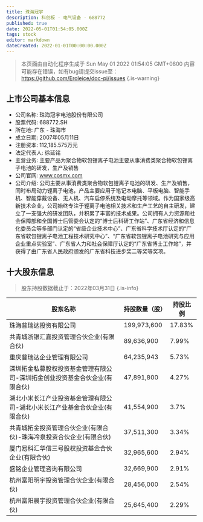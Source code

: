 ```yaml
---
title: 珠海冠宇
description: 科创板 - 电气设备 - 688772
published: true
date: 2022-05-01T01:54:05.000Z
tags: stock
editor: markdown
dateCreated: 2022-01-01T00:00:00.000Z
---
```


> 本页面由自动化程序生成于 Sun May 01 2022 01:54:05 GMT+0800
> 内容可能存在错误，如有bug请提交issue至：https://github.com/Eroleice/doc-pi/issues
{.is-warning}

## 上市公司基本信息
- 公司名称: 珠海冠宇电池股份有限公司
- 股票代码: 688772.SH
- 所在地: 广东 - 珠海市
- 成立日期: 2007年05月11日
- 注册资本: 112,185.575万元
- 法定代表人: 徐延铭
- 主营业务: 主要产品为聚合物软包锂离子电池主要从事消费类聚合物软包锂离子电池的研发，生产及销售
- 公司官网: www.cosmx.com
- 公司介绍: 公司主要从事消费类聚合物软包锂离子电池的研发、生产及销售，同时布局动力锂离子电池，产品主要应用于笔记本电脑、平板电脑、智能手机、智能穿戴设备、无人机、汽车启停系统及电动摩托等领域。作为国家级高新技术企业，公司始终专注于锂离子电池相关技术和生产工艺的自主研发，建立了一支强大的研发团队，并积累了丰富的技术成果。公司拥有人力资源和社会保障部和全国博士后管委会认定的“博士后科研工作站”、广东省经济和信息化委员会等多部门认定的“省级企业技术中心”、广东省科学技术厅认定的“广东省软包锂离子电池工程技术研究中心”、“广东省软包锂离子电池研究与应用企业重点实验室”、广东省人力和社会保障厅认定的“广东省博士工作站”，并获得了由广东省人民政府颁发的广东省科技进步奖二等奖等奖项。


## 十大股东信息
> 股东持股数据截止于：2022年03月31日
{.is-info}

| 股东名称 | 持股数量（股） | 持股比例 |
| --- | --- | --- |
| 珠海普瑞达投资有限公司 | 199,973,600 | 17.83% |
| 共青城浙银汇嘉投资管理合伙企业(有限合伙) | 89,636,900 | 7.99% |
| 重庆普瑞达企业管理有限公司 | 64,235,943 | 5.73% |
| 深圳拓金私募股权投资基金管理有限公司-深圳拓金创业投资基金合伙企业(有限合伙) | 47,891,800 | 4.27% |
| 湖北小米长江产业投资基金管理有限公司-湖北小米长江产业基金合伙企业(有限合伙) | 41,554,900 | 3.7% |
| 共青城拓金投资管理合伙企业(有限合伙)-珠海冷泉投资合伙企业(有限合伙) | 37,511,300 | 3.34% |
| 厦门易科汇华信三号股权投资基金合伙企业(有限合伙) | 32,965,600 | 2.94% |
| 盛铭企业管理咨询有限公司 | 32,669,900 | 2.91% |
| 杭州富阳明宇投资管理合伙企业(有限合伙) | 28,456,000 | 2.54% |
| 杭州富阳晨宇投资管理合伙企业(有限合伙) | 25,645,400 | 2.29% |




